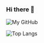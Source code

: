 ### Hi there 👋

<!--
**mcatta/mcatta** is a ✨ _special_ ✨ repository because its `README.md` (this file) appears on your GitHub profile.

Here are some ideas to get you started:

- 🔭 I’m currently working on ...
- 🌱 I’m currently learning ...
- 👯 I’m looking to collaborate on ...
- 🤔 I’m looking for help with ...
- 💬 Ask me about ...
- 📫 How to reach me: ...
- 😄 Pronouns: ...
- ⚡ Fun fact: ...
-->
![My GitHub](https://github-readme-stats.vercel.app/api?username=mcatta&count_private=true&show_icons=true&theme=light&include_all_commits=true)

![Top Langs](https://github-readme-stats.vercel.app/api/top-langs/?username=mcatta&theme=light)
